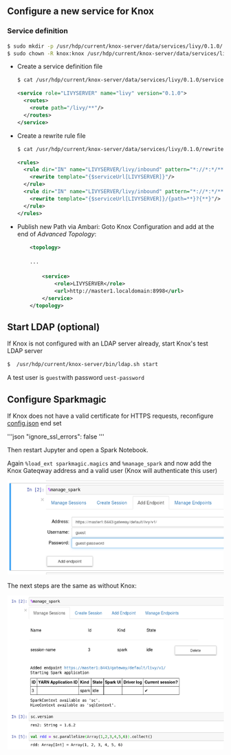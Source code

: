 ## Configure a new service for Knox


### Service definition

```bash
$ sudo mkdir -p /usr/hdp/current/knox-server/data/services/livy/0.1.0/
$ sudo chown -R knox:knox /usr/hdp/current/knox-server/data/services/livy 
```

- Create a service definition file

	```bash
	$ cat /usr/hdp/current/knox-server/data/services/livy/0.1.0/service.xml
	```

	```xml
	<service role="LIVYSERVER" name="livy" version="0.1.0">
	  <routes>
	    <route path="/livy/**"/>
	  </routes>
	</service>
	```


- Create a rewrite rule file

	```bash
	$ cat /usr/hdp/current/knox-server/data/services/livy/0.1.0/rewrite.xml
	```

	```xml
	<rules>
	  <rule dir="IN" name="LIVYSERVER/livy/inbound" pattern="*://*:*/**/livy/v1/?{**}">
	    <rewrite template="{$serviceUrl[LIVYSERVER]}"/>
	  </rule>
	  <rule dir="IN" name="LIVYSERVER/livy/inbound" pattern="*://*:*/**/livy/v1/{path=**}?{**}">
	    <rewrite template="{$serviceUrl[LIVYSERVER]}/{path=**}?{**}"/>
	  </rule>
	</rules>
	```



- Publish new Path via Ambari: Goto Knox Configuration and add at the end of *Advanced Topology*:

	```xml
		<topology>

		...

	        <service>
	            <role>LIVYSERVER</role>
	            <url>http://master1.localdomain:8998</url>
	        </service>
		</topology>
	```

## Start LDAP (optional)

If Knox is not configured with an LDAP server already, start Knox's test LDAP server

```bash
$  /usr/hdp/current/knox-server/bin/ldap.sh start
```

A test user is `guest`with password `uest-password`


## Configure Sparkmagic

If Knox does not have a valid certificate for HTTPS requests, reconfigure [config.json](config.json) end set

'''json
 "ignore_ssl_errors": false
'''

Then restart Jupyter and open a Spark Notebook.

Again `%load_ext sparkmagic.magics` and `%manage_spark` and now add the Knox Gateqway address and a valid user (Knox will authenticate this user)

![Knox-Add-Endpoint](images/Knox-Add-Endpoint.png)

The next steps are the same as without Knox:

![Sparkmagic-via-Knox](images/Sparkmagic-via-Knox.png)



